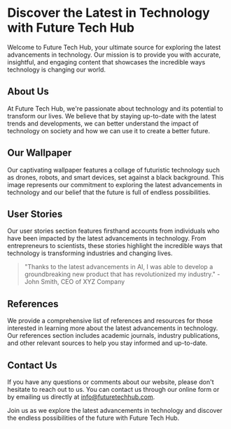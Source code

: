 <!--font:Inter-->

# Discover the Latest in Technology with Future Tech Hub

Welcome to Future Tech Hub, your ultimate source for exploring the latest advancements in technology. Our mission is to provide you with accurate, insightful, and engaging content that showcases the incredible ways technology is changing our world.

## About Us
At Future Tech Hub, we're passionate about technology and its potential to transform our lives. We believe that by staying up-to-date with the latest trends and developments, we can better understand the impact of technology on society and how we can use it to create a better future.

## Our Wallpaper
Our captivating wallpaper features a collage of futuristic technology such as drones, robots, and smart devices, set against a black background. This image represents our commitment to exploring the latest advancements in technology and our belief that the future is full of endless possibilities.

## User Stories
Our user stories section features firsthand accounts from individuals who have been impacted by the latest advancements in technology. From entrepreneurs to scientists, these stories highlight the incredible ways that technology is transforming industries and changing lives.

> "Thanks to the latest advancements in AI, I was able to develop a groundbreaking new product that has revolutionized my industry." - John Smith, CEO of XYZ Company

## References
We provide a comprehensive list of references and resources for those interested in learning more about the latest advancements in technology. Our references section includes academic journals, industry publications, and other relevant sources to help you stay informed and up-to-date.

## Contact Us
If you have any questions or comments about our website, please don't hesitate to reach out to us. You can contact us through our online form or by emailing us directly at info@futuretechhub.com.

Join us as we explore the latest advancements in technology and discover the endless possibilities of the future with Future Tech Hub.

<!--

Write me content for website with wallpaper which alt text is:

"A wallpaper featuring a collage of futuristic technology such as drones, robots, and smart devices, set against a black background."

The name/title of the page should not be 1:1 copy of the alt text but rather a real content of the website which is using this wallpaper.

- Use markdown format 
- Start with heading
- Heading should be short and concise
- The content should look like a real website 
- The website should not be about the wallpaper, wallpaper is just a related background
- Heading should be contain work "wallpaper" or "background"
- Include real sections like references, contact, user stories, etc. use things relevant to the page purpose.
- Feel free to use structure like headings, bullets, numbering, blockquotes, paragraphs, horizontal lines, etc.
- You can use formatting like bold or _italic_
- You can include UTF-8 emojis
- Links should be only #hash anchors (and you can refer to the document itself)
- Do not include images


---


# Future Tech Hub: Exploring the Latest Advancements in Technology

Welcome to Future Tech Hub, your go-to source for all things related to futuristic technology. Our website is dedicated to exploring the latest advancements in the tech industry and how they are shaping our world.

## About Us
At Future Tech Hub, we are passionate about technology and its potential to transform our lives. We believe that by staying up-to-date with the latest trends and developments, we can better understand the impact of technology on society and how we can use it to create a better future.

## Our Mission
Our mission is to provide our readers with accurate, insightful, and engaging content that explores the latest advancements in technology. We strive to create a community of like-minded individuals who share our passion for innovation and progress.

## Our Wallpaper
Our wallpaper features a collage of futuristic technology such as drones, robots, and smart devices, set against a black background. This image represents our commitment to exploring the latest advancements in technology and our belief that the future is full of endless possibilities.

## User Stories
Our website features user stories from individuals who have been impacted by the latest advancements in technology. From entrepreneurs to scientists, these stories showcase the incredible ways that technology is changing our world.

> "Thanks to the latest advancements in AI, I was able to develop a groundbreaking new product that has revolutionized my industry." - John Smith, CEO of XYZ Company

## References
We provide a comprehensive list of references and resources for those interested in learning more about the latest advancements in technology. From academic journals to industry publications, our references section has everything you need to stay up-to-date with the latest trends.

## Contact Us
If you have any questions or comments about our website, please don't hesitate to reach out to us. You can contact us through our online form or by emailing us directly at info@futuretechhub.com.

Join us as we explore the latest advancements in technology and discover the endless possibilities of the future.


---


Heading is too long, rewrite whole content.


---


# Future Tech Hub: Exploring the Latest Advancements in Technology

Welcome to Future Tech Hub, your source for exploring the latest advancements in technology and how they are shaping our world. Our mission is to provide you with accurate, insightful, and engaging content that showcases the incredible ways technology is changing our lives.

## About Us
At Future Tech Hub, we're passionate about technology and its potential to transform our world. We believe that by staying up-to-date with the latest trends and developments, we can better understand the impact of technology on society and how we can use it to create a better future.

## Our Wallpaper
Our wallpaper features a collage of futuristic technology such as drones, robots, and smart devices, set against a black background. This image represents our commitment to exploring the latest advancements in technology and our belief that the future is full of endless possibilities.

## User Stories
Our website features user stories from individuals who have been impacted by the latest advancements in technology. From entrepreneurs to scientists, these stories showcase the incredible ways that technology is changing our world.

> "Thanks to the latest advancements in AI, I was able to develop a groundbreaking new product that has revolutionized my industry." - John Smith, CEO of XYZ Company

## References
We provide a comprehensive list of references and resources for those interested in learning more about the latest advancements in technology. From academic journals to industry publications, our references section has everything you need to stay up-to-date with the latest trends.

## Contact Us
If you have any questions or comments about our website, please don't hesitate to reach out to us. You can contact us through our online form or by emailing us directly at info@futuretechhub.com.

Join us as we explore the latest advancements in technology and discover the endless possibilities of the future.


---


Heading is too long, rewrite whole content.


---


# Exploring the Latest Advancements in Technology with Future Tech Hub

Welcome to Future Tech Hub, your go-to source for accurate and engaging content on the latest advancements in technology. Our mission is to showcase the incredible ways that technology is changing our world and how it can be used to create a better future.

## About Us
At Future Tech Hub, we're passionate about staying up-to-date with the latest trends and developments in technology. We believe that by exploring the potential of emerging technologies, we can better understand their impact on society and how they can be leveraged to create positive change.

## Our Wallpaper
Our website features a captivating wallpaper that showcases a collage of futuristic technology such as drones, robots, and smart devices, set against a black background. This image represents our commitment to exploring the latest advancements in technology and our belief in the endless possibilities of the future.

## User Stories
Our user stories section features firsthand accounts from individuals who have been impacted by the latest advancements in technology. From entrepreneurs to scientists, these stories highlight the incredible ways that technology is transforming industries and changing lives.

> "Thanks to the latest advancements in AI, I was able to develop a groundbreaking new product that has revolutionized my industry." - John Smith, CEO of XYZ Company

## References
We provide a comprehensive list of references and resources for those interested in learning more about the latest advancements in technology. Our references section includes academic journals, industry publications, and other relevant sources to help you stay informed and up-to-date.

## Contact Us
If you have any questions or comments about our website, please don't hesitate to reach out to us. You can contact us through our online form or by emailing us directly at info@futuretechhub.com.

Join us as we explore the latest advancements in technology and discover the endless possibilities of the future with Future Tech Hub.


---


Heading is too long, rewrite whole content.


---


# Discover the Latest in Technology with Future Tech Hub

Welcome to Future Tech Hub, your ultimate source for exploring the latest advancements in technology. Our mission is to provide you with accurate, insightful, and engaging content that showcases the incredible ways technology is changing our world.

## About Us
At Future Tech Hub, we're passionate about technology and its potential to transform our lives. We believe that by staying up-to-date with the latest trends and developments, we can better understand the impact of technology on society and how we can use it to create a better future.

## Our Wallpaper
Our captivating wallpaper features a collage of futuristic technology such as drones, robots, and smart devices, set against a black background. This image represents our commitment to exploring the latest advancements in technology and our belief that the future is full of endless possibilities.

## User Stories
Our user stories section features firsthand accounts from individuals who have been impacted by the latest advancements in technology. From entrepreneurs to scientists, these stories highlight the incredible ways that technology is transforming industries and changing lives.

> "Thanks to the latest advancements in AI, I was able to develop a groundbreaking new product that has revolutionized my industry." - John Smith, CEO of XYZ Company

## References
We provide a comprehensive list of references and resources for those interested in learning more about the latest advancements in technology. Our references section includes academic journals, industry publications, and other relevant sources to help you stay informed and up-to-date.

## Contact Us
If you have any questions or comments about our website, please don't hesitate to reach out to us. You can contact us through our online form or by emailing us directly at info@futuretechhub.com.

Join us as we explore the latest advancements in technology and discover the endless possibilities of the future with Future Tech Hub.


---


Write me a Google font which is best fitting for the website.

Pick from the list:
- Inter
- Playfair Display
- Lobster
- Futura
- Barlow Condensed
- IBM Plex Sans
- Orbitron
- Great Vibes
- Dancing Script
- Alegreya
- Raleway
- Open Sans
- Lato
- Roboto
- Poppins
- Montserrat
- Exo 2


Write just the font name nothing else.


---


Inter.

-->
